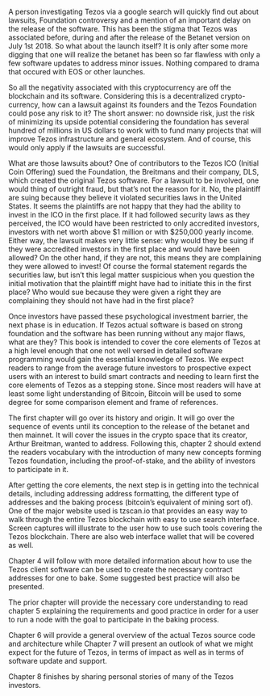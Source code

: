
A person investigating Tezos via a google search will quickly find out about lawsuits, Foundation controversy and a mention of an important delay on the release of the software. This has been the stigma that Tezos was associated before, during and after the release of the Betanet version on July 1st 2018. So what about the launch itself? It is only after some more digging that one will realize the betanet has been so far flawless with only a few software updates to address minor issues. Nothing compared to drama that occured with EOS or other launches. 

So all the negativity associated with this cryptocurrency are off the blockchain and its software. Considering this is a decentralized crypto-currency, how can a lawsuit against its founders and the Tezos Foundation could pose any risk to it? The short answer: no downside risk, just the risk of minimizing its upside potential considering the foundation has several hundred of millions in US dollars to work with to fund many projects that will improve Tezos infrastructure and general ecosystem. And of course, this would only apply if the lawsuits are successful. 

What are those lawsuits about? One of contributors to the Tezos ICO (Initial Coin Offering) sued the Foundation, the Breitmans and their company, DLS, which created the original Tezos software. For a lawsuit to be involved, one would thing of outright fraud, but that’s not the reason for it. No, the plaintiff are suing because they believe it violated securities laws in the United States. It seems the plaintiffs are not happy that they had the ability to invest in the ICO in the first place. If it had followed security laws as they perceived, the ICO would have been restricted to only accredited investors, investors with net worth above $1 million or with $250,000 yearly income. Either way, the lawsuit makes very little sense: why would they be suing if they were accredited investors in the first place and would have been allowed? On the other hand, if they are not, this means they are complaining they were allowed to invest! Of course the formal statement regards the securities law, but isn’t this legal matter suspicious when you question the initial motivation that the plaintiff might have had to initiate this in the first place? Who would sue because they were given a right they are complaining they should not have had in the first place?

Once investors have passed these psychological investment barrier, the next phase is in education. If Tezos actual software is based on strong foundation and the software has been running without any major flaws, what are they? This book is intended to cover the core elements of Tezos at a high level enough that one not well versed in detailed software programming would gain the essential knowledge of Tezos. We expect readers to range from the average future investors to prospective expect users with an interest to build smart contracts and needing to learn first the core elements of Tezos as a stepping stone. Since most readers will have at least some light understanding of Bitcoin, Bitcoin will be used to some degree for some comparison element and frame of references.

The first chapter will go over its history and origin. It will go over the sequence of events until its conception to the release of the betanet and then mainnet. It will cover the issues in the crypto space that its creator, Arthur Breitman, wanted to address.  Following this, chapter 2 should extend the readers vocabulary with the introduction of many new concepts forming Tezos foundation, including the proof-of-stake, and the ability of investors to participate in it.  

After getting the core elements, the next step is in getting into the technical details, including addressing address formatting, the different type of addresses and the baking process (bitcoin’s equivalent of mining sort of). One of the major website used is tzscan.io that provides an easy way to walk through the entire Tezos blockchain with easy to use search interface. Screen captures will illustrate to the user how to use such tools covering the Tezos blockchain. There are also web interface wallet that will be covered as well.

Chapter 4 will follow with more detailed information about how to use the Tezos client software can be used to create the necessary contract addresses for one to bake. Some suggested best practice will also be presented. 

The prior chapter will provide the necessary core understanding to read chapter 5 explaining the requirements and good practice in order for a user to run a node with the goal to participate in the baking process.

Chapter 6 will provide a general overview of the actual Tezos source code and architecture while Chapter 7 will present an outlook of what we might expect for the future of Tezos, in terms of impact as well as in terms of software update and support.

Chapter 8 finishes by sharing personal stories of many of the Tezos investors.

